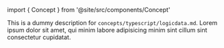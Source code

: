 import { Concept } from '@site/src/components/Concept'

<Concept
  title = "Logic vs Data"
  kind  = "Core"
  block = {true}>
This is a dummy description for `concepts/typescript/logicdata.md`.
Lorem ipsum dolor sit amet, qui minim labore adipisicing minim sint cillum sint consectetur cupidatat.
</Concept>
